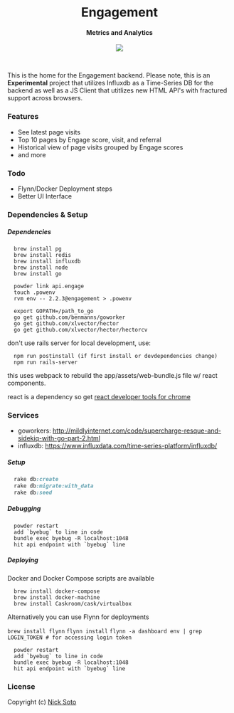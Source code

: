 <h1 align="center">Engagement<br></h1>
<h4 align="center">Metrics and Analytics</h4>

<p align="center">
  <a href="https://circleci.com/gh/nicksoto/engagement-backend"><img src="https://circleci.com/gh/nicksoto/engagement-backend.png?style=shield&circle-token=13e8f29fdd7502e8466f98ae36fd6f4624ba49c7"></a>
</p>
<br>

This is the home for the Engagement backend. Please note, this is an <b>Experimental</b> project that utilizes Influxdb as a Time-Series DB for the backend as well as a JS Client that utitlizes new HTML API's with fractured support across browsers.

### Features

- See latest page visits
- Top 10 pages by Engage score, visit, and referral
- Historical view of page visits grouped by Engage scores
- and more

### Todo

- Flynn/Docker Deployment steps
- Better UI Interface

### Dependencies & Setup

##### Dependencies

```unix
  brew install pg
  brew install redis
  brew install influxdb
  brew install node
  brew install go

  powder link api.engage
  touch .powenv
  rvm env -- 2.2.3@engagement > .powenv

  export GOPATH=/path_to_go
  go get github.com/benmanns/goworker
  go get github.com/xlvector/hector
  go get github.com/xlvector/hector/hectorcv

```

don't use rails server for local development, use:

```unix
  npm run postinstall (if first install or devdependencies change)
  npm run rails-server
```

this uses webpack to rebuild the app/assets/web-bundle.js file w/ react components.

react is a dependency so get [react developer tools for chrome](https://chrome.google.com/webstore/detail/react-developer-tools/fmkadmapgofadopljbjfkapdkoienihi/related)

### Services

- goworkers: http://mildlyinternet.com/code/supercharge-resque-and-sidekiq-with-go-part-2.html
- influxdb: https://www.influxdata.com/time-series-platform/influxdb/

##### Setup

```ruby
  rake db:create
  rake db:migrate:with_data
  rake db:seed
```

##### Debugging

```unix
  powder restart
  add `byebug` to line in code
  bundle exec byebug -R localhost:1048
  hit api endpoint with `byebug` line
```

##### Deploying

Docker and Docker Compose scripts are available

```unix
  brew install docker-compose
  brew install docker-machine
  brew install Caskroom/cask/virtualbox
```

Alternatively you can use Flynn for deployments

`brew install flynn`
`flynn install`
`flynn -a dashboard env | grep LOGIN_TOKEN # for accessing login token`

```unix
  powder restart
  add `byebug` to line in code
  bundle exec byebug -R localhost:1048
  hit api endpoint with `byebug` line
```


### License

Copyright (c) [Nick Soto](http://google.com)
